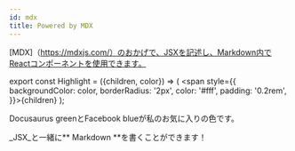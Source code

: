 ```yaml
---
id: mdx
title: Powered by MDX
---
```


[MDX]（https://mdxjs.com/）のおかげで、JSXを記述し、Markdown内でReactコンポーネントを使用できます。

export const Highlight = ({children, color}) => ( <span style={{
      backgroundColor: color,
      borderRadius: '2px',
      color: '#fff',
      padding: '0.2rem',
    }}>{children}</span> );

<Highlight color="#25c2a0">Docusaurus green</Highlight>と<Highlight color="#1877F2">Facebook blue</Highlight>が私のお気に入りの色です。

_JSX_と一緒に** Markdown **を書くことができます！